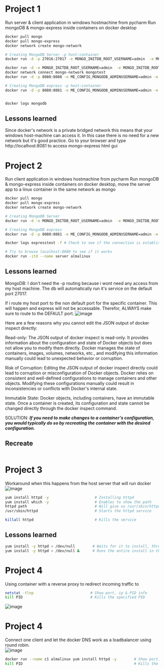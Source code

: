 



# Project 1
Run server & client application in windows hostmachine from pycharm
Run mongoDB & mongo-express inside containers on docker desktop

```bash
docker pull mongo
docker pull mongo-express
docker network create mongo-network

# Creating MongoDB Server -p host:container
docker run -d -p 27016:27017 -e MONGO_INITDB_ROOT_USERNAME=admin  -e MONGO_INITDB_ROOT_PASSWORD=admin --name mongodb --net mongo-network mongo

docker run -d -e MONGO_INITDB_ROOT_USERNAME=admin  -e MONGO_INITDB_ROOT_PASSWORD=admin --name mongotest mongo
docker network connect mongo-network mongotest
docker run -d -p 8080:8080 -e ME_CONFIG_MONGODB_ADMINUSERNAME=admin -e ME_CONFIG_MONGODB_ADMINPASSWORD=admin --net mongo-network --name expresstest -e ME_CONFIG_MONGODB_SERVER=mongotest mongo-express

# Creating MongoDB express -p host:container
docker run -d -p 8080:8081 -e ME_CONFIG_MONGODB_ADMINUSERNAME=admin -e ME_CONFIG_MONGODB_ADMINPASSWORD=admin --net mongo-network --name mongo-express -e ME_CONFIG_MONGODB_SERVER=mongodb mongo-express


docker logs mongodb
```

## Lessons learned
Since docker's network is a private bridged network this means that your windows host-machine can access it. In this case there is no need for a new network but it's good practice.
Go to your browser and type http://localhost:8081 to access mongo-express html gui


# Project 2
Run client application in windows hostmachine from pycharm
Run mongoDB & mongo-express inside containers on docker desktop, move the server app to a linux container in the same network as mongo
```bash
docker pull mongo
docker pull mongo-express
docker network create mongo-network

# Creating MongoDB Server
docker run -d -e MONGO_INITDB_ROOT_USERNAME=admin  -e MONGO_INITDB_ROOT_PASSWORD=admin --name mongotest --net mongo-network mongo

# Creating MongoDB express
docker run -d -p 8080:8081 -e ME_CONFIG_MONGODB_ADMINUSERNAME=admin -e ME_CONFIG_MONGODB_ADMINPASSWORD=admin --net mongo-network --name expresstest -e ME_CONFIG_MONGODB_SERVER=mongodb mongo-express

docker logs expresstest -f # Check to see if the connection is established

# Try to browse localhost:8080 to see if it works
docker run -itd --name server almalinux

```


## Lessons learned
MongoDB: I don't need the -p routing because i wont need any access from my host machine. The db will automatically run it's service on the default port 27017.

If i route my host port to the non default port for the specific container. This will happen and express will not be accessable.
Therefor, ALWAYS make sure to route to the DEFAULT port.
![image](https://github.com/Keeriiim/Docker/assets/117115289/2a237ff6-2c80-4ebb-ace9-b3deeb33b3c3)  

Here are a few reasons why you cannot edit the JSON output of docker inspect directly:

Read-only: The JSON output of docker inspect is read-only. It provides information about the configuration and state of Docker objects but does not allow you to modify them directly. Docker manages the state of containers, images, volumes, networks, etc., 
and modifying this information manually could lead to unexpected behavior or corruption.

Risk of Corruption: Editing the JSON output of docker inspect directly could lead to corruption or misconfiguration of Docker objects. Docker relies on consistent and well-defined configurations to manage containers and other objects. 
Modifying these configurations manually could result in inconsistencies or conflicts with Docker's internal state.

Immutable State: Docker objects, including containers, have an immutable state. Once a container is created, its configuration and state cannot be changed directly through the docker inspect command. 

SOLUTION: ***If you need to make changes to a container's configuration, you would typically do so by recreating the container with the desired configuration.***

## Recreate
```bash

```



# Project 3 
Workaround when this happens from the host server that will run docker
![image](https://github.com/Keeriiim/Docker/assets/117115289/432b2d7c-1881-4cc8-9816-f226e3595676)  

```bash
yum install httpd -y                     # Installing httpd
yum install which -y                     # Enables to show the path
httpd path                               # Will give us /usr/sbin/httpd which is the executable meaning same as running systemctl start httpd
/usr/sbin/httpd                          # Starts the httpd service

killall httpd                            # Kills the service
```


## Lessons learned
```bash
yum install -y httpd > /dev/null        # Waits for it to install, throwing the output
yum install -y httpd > /dev/null &      # Runs the entire install in the background, throwing the output
```

# Project 4
Using container with a reverse proxy to redirect incoming traffic to 


```bash
netstat -tlnp                          # Show port, ip & PID info
kill PID                               # Kills the specified PID
```
![image](https://github.com/Keeriiim/Docker/assets/117115289/5fd8ccb5-e6e1-493e-9b5a-664c6286d320)  

# Project 4
Connect one client and let the docker DNS work as a loadbalancer using round robin.  
![image](https://github.com/Keeriiim/Docker/assets/117115289/4e2b0adf-a98f-4418-87d4-745a82655f3f)  
```bash
docker run --name c1 almalinux yum install httpd -y        # Show port, ip & PID info
kill PID                                                   # Kills the specified PID
```
 






